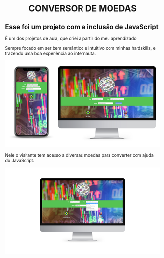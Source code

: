 <h1 align="center" font-style="bolder">CONVERSOR DE MOEDAS</h1>
<h2>Esse foi um projeto com a inclusão de JavaScript</h2>
<p>É um dos projetos de aula, que criei a partir do meu aprendizado.</p>
<p>Sempre focado em ser bem semântico e intuitivo com minhas hardskills, e trazendo uma boa experiência 
ao internauta.</p>

<img src="./assets/display.png">

<p>Nele o visitante tem acesso a diversas moedas para converter com ajuda do JavaScript.</p>

<img width="1200px" src="./assets/displayconvert.png">
